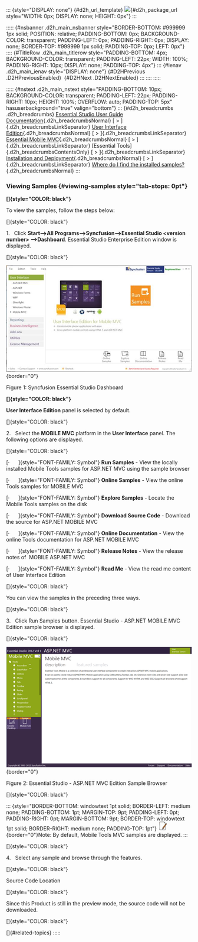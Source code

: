 ::: {style="DISPLAY: none"}
[](ms-xhelp:///?Id=d2h_url_template){#d2h_url_template} ![](!package_url!){#d2h_package_url style="WIDTH: 0px; DISPLAY: none; HEIGHT: 0px"}
:::

::::: {#nsbanner .d2h_main_nsbanner style="BORDER-BOTTOM: #999999 1px solid; POSITION: relative; PADDING-BOTTOM: 0px; BACKGROUND-COLOR: transparent; PADDING-LEFT: 0px; PADDING-RIGHT: 0px; DISPLAY: none; BORDER-TOP: #999999 1px solid; PADDING-TOP: 0px; LEFT: 0px"}
:::: {#TitleRow .d2h_main_titlerow style="PADDING-BOTTOM: 4px; BACKGROUND-COLOR: transparent; PADDING-LEFT: 22px; WIDTH: 100%; PADDING-RIGHT: 10px; DISPLAY: none; PADDING-TOP: 4px"}
::: {#ienav .d2h_main_ienav style="DISPLAY: none"}
[](ms-xhelp:///?Id=2c5ccdca-5559-4857-a87c-52aeafb9008b){#D2HPrevious .D2HPreviousEnabled}  [](ms-xhelp:///?Id=21e55a3a-ed69-45ac-ac5e-f1ba8f67fcd9){#D2HNext .D2HNextEnabled}
:::
::::
:::::

::::: {#nstext .d2h_main_nstext style="PADDING-BOTTOM: 10px; BACKGROUND-COLOR: transparent; PADDING-LEFT: 22px; PADDING-RIGHT: 10px; HEIGHT: 100%; OVERFLOW: auto; PADDING-TOP: 5px" hasuserbackground="true" valign="bottom"}
::: {#d2h_breadcrumbs .d2h_breadcrumbs}
[Essential Studio User Guide Documentation](ms-xhelp:///?Id=12457748-09e3-4d74-a240-8e049cedf030){.d2h_breadcrumbsNormal} [ \> ]{.d2h_breadcrumbsLinkSeparator} [User Interface Edition](ms-xhelp:///?Id=c29296b7-531c-413b-a0ec-488ca1f7f669){.d2h_breadcrumbsNormal} [ \> ]{.d2h_breadcrumbsLinkSeparator} [Essential Mobile MVC](ms-xhelp:///?Id=74df42e3-5434-4590-9be6-3ae2f911cbbc){.d2h_breadcrumbsNormal} [ \> ]{.d2h_breadcrumbsLinkSeparator} [Essential Tools]{.d2h_breadcrumbsContentsOnly} [ \> ]{.d2h_breadcrumbsLinkSeparator} [Installation and Deployment](ms-xhelp:///?Id=32592f89-d83b-4ae3-8869-cf77cee4256f){.d2h_breadcrumbsNormal} [ \> ]{.d2h_breadcrumbsLinkSeparator} [Where do I find the installed samples?](ms-xhelp:///?Id=6ebbfee3-8573-46ad-ab77-81df4eb3f8a6){.d2h_breadcrumbsNormal}
:::

### Viewing Samples {#viewing-samples style="tab-stops: 0pt"}

**[]{style="COLOR: black"}**  

To view the samples, follow the steps below:

[]{style="COLOR: black"} 

1.   Click **Start\--\>All Programs\--\>Syncfusion\--\>Essential Studio \<version number\> \--\>Dashboard**. Essential Studio Enterprise Edition window is displayed.

[]{style="COLOR: black"} 

![Description: D:\\Diana\\2012\\2012_Vol 1\\Dashboard Screenshots\\Mobile MVC\\Mobile MVC_UI.png](ImagesExt/image103_5.jpg){border="0"}

Figure 1: Syncfusion Essential Studio Dashboard

**[]{style="COLOR: black"}**  

**User Interface Edition** panel is selected by default.

[]{style="COLOR: black"} 

2.   Select the **MOBILE MVC** platform in the **User Interface** panel. The following options are displayed.

[]{style="COLOR: black"} 

[·      ]{style="FONT-FAMILY: Symbol"} **Run Samples** - View the locally installed Mobile Tools samples for ASP.NET MVC using the sample browser

[·      ]{style="FONT-FAMILY: Symbol"} **Online Samples** - View the online Tools samples for MOBILE MVC

[·      ]{style="FONT-FAMILY: Symbol"} **Explore Samples** - Locate the Mobile Tools samples on the disk

[·      ]{style="FONT-FAMILY: Symbol"} **Download Source Code** - Download the source for ASP.NET MOBILE MVC

[·      ]{style="FONT-FAMILY: Symbol"} **Online Documentation** - View the online Tools documentation for ASP.NET MOBILE MVC

[·      ]{style="FONT-FAMILY: Symbol"} **Release Notes** - View the release notes of  MOBILE ASP.NET MVC

[·      ]{style="FONT-FAMILY: Symbol"} **Read Me** - View the read me content of User Interface Edition

[]{style="COLOR: black"} 

You can view the samples in the preceding three ways.

[]{style="COLOR: black"} 

3.   Click Run Samples button. Essential Studio - ASP.NET MOBILE MVC Edition sample browser is displayed.

[]{style="COLOR: black"} 

![Description: D:\\Diana\\2012\\2012_Vol 1\\Dashboard Screenshots\\Mobile MVC\\Tools.png](ImagesExt/image103_6.png){border="0"} 

Figure 2: Essential Studio - ASP.NET MVC Edition Sample Browser

[]{style="COLOR: black"} 

::: {style="BORDER-BOTTOM: windowtext 1pt solid; BORDER-LEFT: medium none; PADDING-BOTTOM: 1pt; MARGIN-TOP: 9pt; PADDING-LEFT: 0pt; PADDING-RIGHT: 0pt; MARGIN-BOTTOM: 9pt; BORDER-TOP: windowtext 1pt solid; BORDER-RIGHT: medium none; PADDING-TOP: 1pt"}
![](ImagesExt/image103_4.jpg){border="0"}Note: By default, Mobile Tools MVC samples are displayed.
:::

[]{style="COLOR: black"} 

4.   Select any sample and browse through the features.

[]{style="COLOR: black"} 

Source Code Location

[]{style="COLOR: black"} 

Since this Product is still in the preview mode, the source code will not be downloaded.

[]{style="COLOR: black"} 

[]{#related-topics}
:::::
